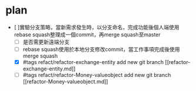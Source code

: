 # plan

- [ ]實驗分支策略，當新需求發生時，以分支命名，完成功能後個人端使用rebase squash整理成一個commit，再merge squash至master
  - [ ] 是否需更新遠端分支
  - [ ] rebase squash使用於本地分支修改commit，當工作事項完成後使用merge squash
  - [x] #tags refact/refactor-exchange-entity  add new git branch [[refactor-exchange-entity.md]]
  - [ ] #tags refact/refactor-Money-valueobject add new git branch [[refactor-Money-valueobject.md]]

